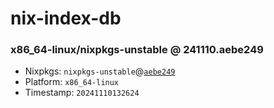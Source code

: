 # nix-index-db
### x86_64-linux/nixpkgs-unstable @ 241110.aebe249
- Nixpkgs: `nixpkgs-unstable`@[`aebe249`](https://github.com/NixOS/nixpkgs/commit/aebe249544837ce42588aa4b2e7972222ba12e8f)
- Platform: `x86_64-linux`
- Timestamp: `20241110132624`
